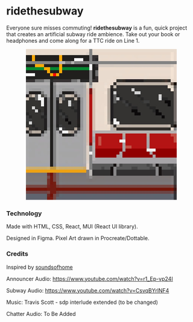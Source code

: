# ridethesubway

Everyone sure misses commuting! **ridethesubway** is a fun, quick project that creates an artificial subway ride ambience. Take out your book or headphones and come along for a TTC ride on Line 1.

<p align="center">
  <img width="400" height="400" src="src/assets/subway.jpg">
</p>


### Technology

Made with HTML, CSS, React, MUI (React UI library).

Designed in Figma. Pixel Art drawn in Procreate/Dottable.

### Credits

Inspired by [soundsofhome](www.soundsofhome.ca)

Announcer Audio: https://www.youtube.com/watch?v=r1_Ep-vp24I

Subway Audio: https://www.youtube.com/watch?v=CsvqBYrlNF4

Music: Travis Scott - sdp interlude extended (to be changed)

Chatter Audio: To Be Added


